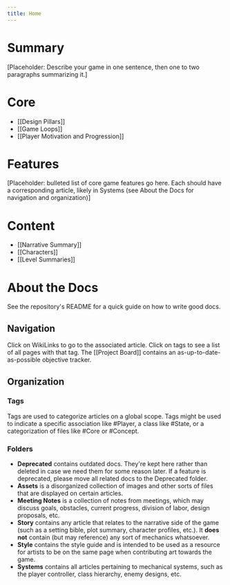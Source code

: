 ```yaml
---
title: Home
---
```

# Summary
\[Placeholder: Describe your game in one sentence, then one to two paragraphs summarizing it.]
# Core
- [[Design Pillars]]
- [[Game Loops]]
- [[Player Motivation and Progression]]
# Features
\[Placeholder: bulleted list of core game features go here. Each should have a corresponding article, likely in Systems (see About the Docs for navigation and organization)]
# Content
- [[Narrative Summary]]
- [[Characters]]
- [[Level Summaries]]
# About the Docs
See the repository's README for a quick guide on how to write good docs.
## Navigation
Click on WikiLinks to go to the associated article. Click on tags to see a list of all pages with that tag. The [[Project Board]] contains an as-up-to-date-as-possible objective tracker.
## Organization
### Tags
Tags are used to categorize articles on a global scope. Tags might be used to indicate a specific association like #Player, a class like #State, or a categorization of files like #Core or #Concept.
### Folders
- **Deprecated** contains outdated docs. They're kept here rather than deleted in case we need them for some reason later. If a feature is deprecated, please move all related docs to the Deprecated folder.
- **Assets** is a disorganized collection of images and other sorts of files that are displayed on certain articles.
- **Meeting Notes** is a collection of notes from meetings, which may discuss goals, obstacles, current progress, division of labor, design proposals, etc.
- **Story** contains any article that relates to the narrative side of the game (such as a setting bible, plot summary, character profiles, etc.). It **does not** contain (but may reference) any sort of mechanics whatsoever.
- **Style** contains the style guide and is intended to be used as a resource for artists to be on the same page when contributing art towards the game.
- **Systems** contains all articles pertaining to mechanical systems, such as the player controller, class hierarchy, enemy designs, etc.